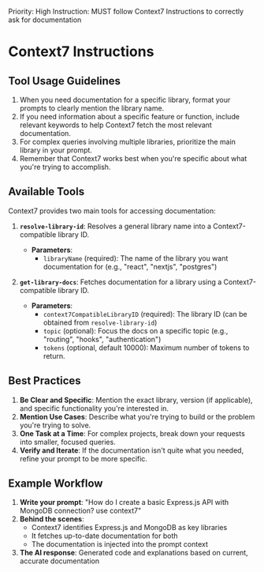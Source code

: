 Priority: High
Instruction: MUST follow Context7 Instructions to correctly ask for documentation

# Context7 Instructions

## Tool Usage Guidelines
1. When you need documentation for a specific library, format your prompts to clearly mention the library name.
2. If you need information about a specific feature or function, include relevant keywords to help Context7 fetch the most relevant documentation.
3. For complex queries involving multiple libraries, prioritize the main library in your prompt.
4. Remember that Context7 works best when you're specific about what you're trying to accomplish.

## Available Tools
Context7 provides two main tools for accessing documentation:

1. **`resolve-library-id`**: Resolves a general library name into a Context7-compatible library ID.
   * **Parameters**:
     * `libraryName` (required): The name of the library you want documentation for (e.g., "react", "nextjs", "postgres")

2. **`get-library-docs`**: Fetches documentation for a library using a Context7-compatible library ID.
   * **Parameters**:
     * `context7CompatibleLibraryID` (required): The library ID (can be obtained from `resolve-library-id`)
     * `topic` (optional): Focus the docs on a specific topic (e.g., "routing", "hooks", "authentication")
     * `tokens` (optional, default 10000): Maximum number of tokens to return.

## Best Practices
1. **Be Clear and Specific**: Mention the exact library, version (if applicable), and specific functionality you're interested in.
2. **Mention Use Cases**: Describe what you're trying to build or the problem you're trying to solve.
3. **One Task at a Time**: For complex projects, break down your requests into smaller, focused queries.
4. **Verify and Iterate**: If the documentation isn't quite what you needed, refine your prompt to be more specific.

## Example Workflow
1. **Write your prompt**: "How do I create a basic Express.js API with MongoDB connection? use context7"
2. **Behind the scenes**:
   - Context7 identifies Express.js and MongoDB as key libraries
   - It fetches up-to-date documentation for both
   - The documentation is injected into the prompt context
3. **The AI response**: Generated code and explanations based on current, accurate documentation
